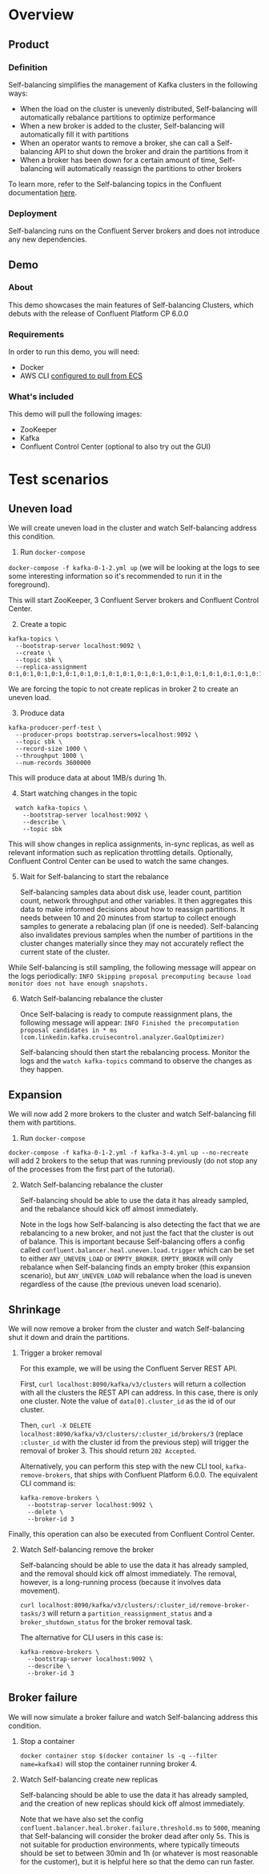 # Overview

## Product

### Definition

Self-balancing simplifies the management of Kafka clusters in the following ways:
* When the load on the cluster is unevenly distributed, Self-balancing will automatically rebalance partitions to optimize performance
* When a new broker is added to the cluster, Self-balancing will automatically fill it with partitions
* When an operator wants to remove a broker, she can call a Self-balancing API to shut down the broker and drain the partitions from it
* When a broker has been down for a certain amount of time, Self-balancing will automatically reassign the partitions to other brokers

To learn more, refer to the Self-balancing topics in the Confluent documentation [here](https://docs.confluent.io/current/kafka/sbc/index.html).

### Deployment

Self-balancing runs on the Confluent Server brokers and does not introduce any new dependencies.

## Demo

### About

This demo showcases the main features of Self-balancing Clusters, which debuts with the release of Confluent Platform CP 6.0.0

### Requirements

In order to run this demo, you will need:
* Docker
* AWS CLI [configured to pull from ECS](https://confluentinc.atlassian.net/wiki/spaces/TOOLS/pages/107872257/Finding+CI+Artifacts+Where+s+My+Stuff)

### What's included

This demo will pull the following images:
* ZooKeeper
* Kafka
* Confluent Control Center (optional to also try out the GUI)


# Test scenarios

## Uneven load

We will create uneven load in the cluster and watch Self-balancing address this condition.

1. Run `docker-compose`

  `docker-compose -f kafka-0-1-2.yml up` (we will be looking at the logs to see some interesting information so it's recommended to run it in the foreground).

  This will start ZooKeeper, 3 Confluent Server brokers and Confluent Control Center.

2. Create a topic

  ```
  kafka-topics \
    --bootstrap-server localhost:9092 \
    --create \
    --topic sbk \
    --replica-assignment 0:1,0:1,0:1,0:1,0:1,0:1,0:1,0:1,0:1,0:1,0:1,0:1,0:1,0:1,0:1,0:1,0:1,0:1,0:1,0:1,0:1,0:1,0:1,0:1,0:1,0:1,0:1,0:1,0:1,0:1,0:1,0:1,0:1,0:1,0:1,0:1,0:1,0:1,0:1,0:1,0:1,0:1,0:1,0:1,0:1,0:1,0:1,0:1,0:1,0:1,0:1,0:1,0:1,0:1,0:1,0:1,0:1,0:1,0:1,0:1,0:1,0:1,0:1,0:1,0:1,0:1,0:1,0:1,0:1,0:1,0:1,0:1,0:1,0:1,0:1,0:1,0:1,0:1,0:1,0:1,0:1,0:1,0:1,0:1,0:1,0:1,0:1,0:1,0:1,0:1,0:1,0:1,0:1,0:1,0:1,0:1,0:1,0:1,0:1,0:1
  ```

  We are forcing the topic to not create replicas in broker 2 to create an uneven load.

3. Produce data

  ```
  kafka-producer-perf-test \
    --producer-props bootstrap.servers=localhost:9092 \
    --topic sbk \
    --record-size 1000 \
    --throughput 1000 \
    --num-records 3600000
  ```

  This will produce data at about 1MB/s during 1h.

4. Start watching changes in the topic

  ```
    watch kafka-topics \
      --bootstrap-server localhost:9092 \
      --describe \
      --topic sbk 
  ```

  This will show changes in replica assignments, in-sync replicas, as well as
  relevant information such as replication throttling details. Optionally,
  Confluent Control Center can be used to watch the same changes.

5. Wait for Self-balancing to start the rebalance

   Self-balancing samples data about disk use, leader count, partition count,
   network throughput and other variables. It then aggregates this data to make
   informed decisions about how to reassign partitions. It needs between 10 and 20
   minutes from startup to collect enough samples to generate a rebalacing plan (if
   one is needed). Self-balancing also invalidates previous samples when the number
   of partitions in the cluster changes materially since they may not accurately
   reflect the current state of the cluster.

While Self-balancing is still sampling, the following message will appear on the logs periodically:
`INFO Skipping proposal precomputing because load monitor does not have enough snapshots.`

6. Watch Self-balancing rebalance the cluster

   Once Self-balacing is ready to compute reassignment plans, the following message will appear:
   `INFO Finished the precomputation proposal candidates in * ms (com.linkedin.kafka.cruisecontrol.analyzer.GoalOptimizer)`

   Self-balancing should then start the rebalancing process. Monitor the logs and
   the `watch kafka-topics` command to observe the changes as they happen.

## Expansion

We will now add 2 more brokers to the cluster and watch Self-balancing fill them with partitions.

1. Run `docker-compose`

  `docker-compose -f kafka-0-1-2.yml -f kafka-3-4.yml up --no-recreate` will add 2 brokers to the setup that was
  running previously (do not stop any of the  processes from the first part of the tutorial).

2. Watch Self-balancing rebalance the cluster

   Self-balancing should be able to use the data it has already sampled, and the
   rebalance should kick off almost immediately.

   Note in the logs how Self-balancing is also detecting the fact that we are
   rebalancing to a new broker, and not just the fact that the cluster is out of
   balance. This is important because Self-balancing offers a config called
   `confluent.balancer.heal.uneven.load.trigger` which can be set to either
   `ANY_UNEVEN_LOAD` or `EMPTY_BROKER`. `EMPTY_BROKER` will only rebalance when
   Self-balancing finds an empty broker (this expansion scenario), but
   `ANY_UNEVEN_LOAD` will rebalance when the load is uneven regardless of the cause
   (the previous uneven load scenario).

## Shrinkage

We will now remove a broker from the cluster and watch Self-balancing shut it down and drain the partitions.

1. Trigger a broker removal

   For this example, we will be using the Confluent Server REST API.

   First, `curl localhost:8090/kafka/v3/clusters` will return a collection with all
   the clusters the REST API can address. In this case, there is only one cluster.
   Note the value of `data[0].cluster_id` as the id of our cluster.

   Then, `curl -X DELETE localhost:8090/kafka/v3/clusters/:cluster_id/brokers/3`
   (replace `:cluster_id` with the cluster id from the previous step) will trigger
   the removal of broker 3. This should return `202 Accepted`.

   Alternatively, you can perform this step with the new CLI tool, `kafka-remove-brokers`, that ships with Confluent Platform 6.0.0.
   The equivalent CLI command is:

   ```
   kafka-remove-brokers \
     --bootstrap-server localhost:9092 \
     --delete \
     --broker-id 3
   ```

  Finally, this operation can also be executed from Confluent Control Center.

2. Watch Self-balancing remove the broker

   Self-balancing should be able to use the data it has already sampled, and the
   removal should kick off almost immediately. The removal, however, is a
   long-running process (because it involves data movement).

   `curl localhost:8090/kafka/v3/clusters/:cluster_id/remove-broker-tasks/3` will
   return a `partition_reassignment_status` and a `broker_shutdown_status` for the
   broker removal task.

   The alternative for CLI users in this case is:

   ```
   kafka-remove-brokers \
     --bootstrap-server localhost:9092 \
     --describe \
     --broker-id 3
   ```

## Broker failure

We will now simulate a broker failure and watch Self-balancing address this condition.

1. Stop a container

   `docker container stop $(docker container ls -q --filter name=kafka4)` will stop the container running broker 4.

2. Watch Self-balancing create new replicas

   Self-balancing should be able to use the data it has already sampled, and the creation of new replicas should kick off almost immediately.

   Note that we have also set the config `confluent.balancer.heal.broker.failure.threshold.ms` to `5000`, meaning that
   Self-balancing will consider the broker dead after only 5s. This is not suitable for production environments, where
   typically timeouts should be set to between 30min and 1h (or whatever is most reasonable for the customer), but it is
   helpful here so that the demo can run faster.
